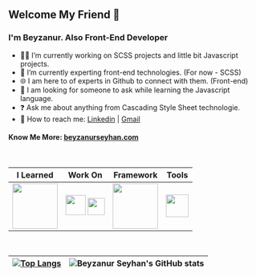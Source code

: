 ## Welcome My Friend 🙋
###  I'm Beyzanur. Also Front-End Developer 

- 👩‍💻 I’m currently working on SCSS projects and little bit Javascript projects.
- 📝 I’m currently experting front-end technologies. (For now - SCSS)
- 🌐 I am here to of experts in Github to connect with them. (Front-end)
- 🤔 I am looking for someone to ask while learning the Javascript language.
- ❓ Ask me about anything from Cascading Style Sheet technologie.
- 🧐 How to reach me: [Linkedin](https://www.linkedin.com/in/beyzanurseyhan/) | [Gmail](mailto:info@beyzanurseyhan.com)

#### Know Me More: [beyzanurseyhan.com](https://www.beyzanurseyhan.com)

<br>

| I Learned | Work On | Framework | Tools |
| ------------- | ------------- | ------------- | ------------- |
|<img src='https://demoincele.com/demo/hd0201/upload/galeri/sweb_logos.png' width=90px>  | <img src='https://pbs.twimg.com/media/BuWETwHIYAAQyZK.png' width=40px> <img src='https://yandex-images.clstorage.net/v5G1RT171/463f97J3/7B7BP1SA3gGZF8WCn_edZ45x4NTXYjmMl0_l8nmKPurhf2dZ1px_EUTXvuiIzS8X3asm0ad7ZwY1AVGvN9kDBpl69GtgQW_labfVgq8nDNceAVBUJ-J4zOdqYIPMz3qfZFvmOUaP3NMDgMhfXsooUNo_49TCLgaiwKGRW5JNZXDoDOIPduDOBimH9ZcsRh_mXvEXJZQhHT6CTcamv11b68RpZrxjjBxSIWA47S24iTN6PgNWQBylpkABg91THpaTjF8yTXfxvZT79hTGP_Su9l8CNFRkQU3tcP0UNYxO-yo2endPwS8tETLy2q2NCmqzeH5BFACtZkUDEbK9EEz3Il7PQLy24vyVWNS3lKy27_c_AMSGVQJNvWAPZiWf30kolmi3LzKc_cCQAdsfPPnq8Rh_8VQxDASkkfITPBJcd4E9LpPuVoFfl2sHNMRcFU6l_mPHNhXjjfwSrzelzg8KGldqh88Rbh1Dg7IrPY8YWlDrrlKXMD8mtJDj4u7xnLcAHn_jf0QzzZQYVfWErNafZUwC5RRWc7xcYy3VNp_PyguHOnXeg_0NEyLj6w6faisCiI6zd3D8B7WxswO_Aa3VkZ4_MIzmUQ2EKPSVtg7XzzSvQRZWx-PdbRM9J0Q-vxr5hhiWLHFtX0Gykhvdn3mJE0v_ExZinTVkA4PDT4CMdsAvH0Gch6N_xHsEhqX-RS4kzxBG5MQDnH-gflYn3r1rydeotQxT7s-DALKZjQ5J-JMaz3FEcj6kR7ORc-wwnsYjvT4gDUThDwW5deX0bqV-Jb6CFCa1kt5M0s1F953emovXWHfMIL8OM6Eg-48_WnhAacyjFLEMB6USEPDdg30kEn0tM-yk0QxmSXSk9L7nffaMsyQVdGPObzP_1rS_nMtoVNp3vILunmNgM9leDZk4g2rvAYexHDdkEYEjP7FOlZGuvQHvN4Bt1kqFFISeN92VHjN01scBzA6x7mfVnG87U' width=34px> | <img src='https://manajemenit.com/wp-content/uploads/2019/04/biiscorp-jasa-pembuatan-aplikasi-website-dan-implementasi-erp-jakarta-surabaya-bali-teknologi-front-end-mobile-bootstrap-1.png' width=90px>  | <img src='https://miro.medium.com/max/1200/1*AmHbL-hnvRD6JJGruVu64A.png' width=45px>  | | <img src='https://miro.medium.com/max/1200/1*AmHbL-hnvRD6JJGruVu64A.png' width=45px>  |

<br>

|[![Top Langs](https://github-readme-stats.vercel.app/api/top-langs/?username=beyzanur-seyhan)](https://github.com/beyzanur-seyhan/github-readme-stats)|![Beyzanur Seyhan's GitHub stats](https://github-readme-stats.vercel.app/api?username=beyzanur-seyhan)|
| ------------- | ------------- |



